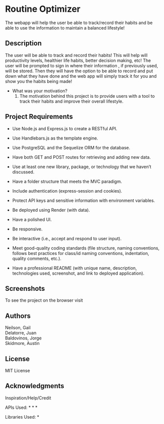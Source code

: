 # Routine Optimizer
The webapp will help the user be able to track/record their habits and be able to use the information to maintain a balanced lifestyle!
## Description
The user will be able to track and record their habits! This will help will productivity levels, healthier life habits, better decision making, etc! The user will be prompted to sign in where their information , if previously used, will be stored. Then they will have the option to be able to record and put down what they have done and the web app will simply track it for you and show you the habits being made!


 
- What was your motivation?
  1.  The motivation behind this project is to provide users with a tool to track their habits and improve their overall lifestyle.


## Project Requirements

* Use Node.js and Express.js to create a RESTful API.


* Use Handlebars.js as the template engine.


* Use PostgreSQL and the Sequelize ORM for the database.


* Have both GET and POST routes for retrieving and adding new data.


* Use at least one new library, package, or technology that we haven’t discussed.


* Have a folder structure that meets the MVC paradigm.


* Include authentication (express-session and cookies).


* Protect API keys and sensitive information with environment variables.


* Be deployed using Render (with data).


* Have a polished UI.


* Be responsive.


* Be interactive (i.e., accept and respond to user input).


* Meet good-quality coding standards (file structure, naming conventions, follows best practices for class/id naming conventions, indentation, quality comments, etc.).


* Have a professional README (with unique name, description, technologies used, screenshot, and link to deployed application).


## Screenshots

To see the project on the browser visit 


## Authors

Neilson, Gail  
Delatorre, Juan  
Baldovinos, Jorge  
Skidmore, Austin 

## License

MIT License

## Acknowledgments

Inspiration/Help/Credit

APIs Used:
* 
* 
* 

Libraries Used:
* 